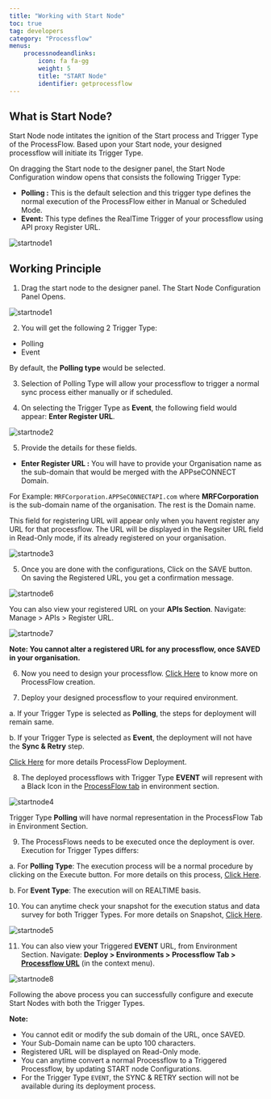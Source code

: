 ```yaml
---
title: "Working with Start Node"
toc: true
tag: developers
category: "Processflow"
menus: 
    processnodeandlinks:
        icon: fa fa-gg
        weight: 5
        title: "START Node" 
        identifier: getprocessflow 
---
```


## What is Start Node?

Start Node node intitates the ignition of the Start process and Trigger Type of the ProcessFlow. Based upon your Start node, your designed processflow will initiate its
Trigger Type. 

On dragging the Start node to the designer panel, the Start Node Configuration window opens that consists the following Trigger Type:

- **Polling :** This is the default selection and this trigger type defines the normal execution of the ProcessFlow either in Manual or Scheduled Mode.
- **Event:**  This type defines the RealTime Trigger of your processflow using API proxy Register URL.

![startnode1](\staticfiles\processflow\media\startnode1.PNG)

## Working Principle

1) Drag the start node to the designer panel. The Start Node Configuration Panel Opens.

![startnode1](\staticfiles\processflow\media\startnode1.PNG)

2) You will get the following 2 Trigger Type:

- Polling
- Event

By default, the **Polling type** would be selected.

3) Selection of Polling Type will allow your processflow to trigger a normal sync process either manually or if scheduled.

4) On selecting the Trigger Type as **Event**, the following field would appear: **Enter Register URL**.

![startnode2](\staticfiles\processflow\media\startnode2.PNG)

5) Provide the details for these fields.

- **Enter Register URL :** You will have to provide your Organisation name as the sub-domain that would be merged with the APPseCONNECT Domain. 

For Example: `MRFCorporation.APPSeCONNECTAPI.com` where **MRFCorporation** is the sub-domain name of the organisation. The rest is the Domain name.

This field for registering URL will appear only when you havent register any URL for that processflow. The URL will be displayed in the Regsiter URL field in Read-Only mode, if its already registered on your organisation. 

![startnode3](\staticfiles\processflow\media\startnode3.PNG)

5) Once you are done with the configurations, Click on the SAVE button. On saving the Registered URL, you get a confirmation message. 

![startnode6](\staticfiles\processflow\media\startnode6.PNG)

You can also view your registered URL on your **APIs Section**. Navigate: Manage > APIs > Register URL.

![startnode7](\staticfiles\processflow\media\startnode7.PNG)

**Note: You cannot alter a registered URL for any processflow, once SAVED in your organisation.**

6) Now you need to design your processflow. [Click Here](/processflow/creating-processflow/) to know more on ProcessFlow creation.

7) Deploy your designed processflow to your required environment. 

a. If your Trigger Type is selected as **Polling**, the steps for deployment will remain same.

b. If your Trigger Type is selected as **Event**, the deployment will not have the **Sync & Retry** step.

[Click Here](/processflow/deploying-and-executing-processfloww/#deploying-processflows-to-environment) for more details ProcessFlow Deployment.

8) The deployed processflows with Trigger Type **EVENT** will represent with a Black Icon in the [ProcessFlow tab](/deployment/Environment-Management/#pre-requisites) in environment section.

![startnode4](\staticfiles\processflow\media\startnode4.PNG)

Trigger Type **Polling** will have normal representation in the ProcessFlow Tab in Environment Section. 

9) The ProcessFlows needs to be executed once the deployment is over. Execution for Trigger Types differs:

a. For **Polling Type**: The execution process will be a normal procedure by clicking on the Execute button. For more details on this process, [Click Here](/processflow/deploying-and-executing-processfloww/#executing-deployed-processflow).

b. For **Event Type**: The execution will on REALTIME basis.

10) You can anytime check your snapshot for the execution status and data survey for both Trigger Types. For more details on Snapshot, [Click Here](/processflow/snapshot-processflow/).

![startnode5](\staticfiles\processflow\media\startnode5.PNG)

11) You can also view your Triggered **EVENT** URL, from Environment Section. Navigate: **Deploy > Environments > Processflow Tab > [Processflow URL](/deployment/Environment-Management/#on-premise-environment-details-page)** (in the context menu).

![startnode8](\staticfiles\processflow\media\startnode8.PNG)

Following the above process you can successfully configure and execute Start Nodes with both the Trigger Types.

**Note:**

- You cannot edit or modify the sub domain of the URL, once SAVED.
- Your Sub-Domain name can be upto 100 characters.
- Registered URL will be displayed on Read-Only mode.
- You can anytime convert a normal Processflow to a Triggered Processflow, by updating START node Configurations.
- For the Trigger Type `EVENT`, the SYNC & RETRY section will not be available during its deployment process. 






